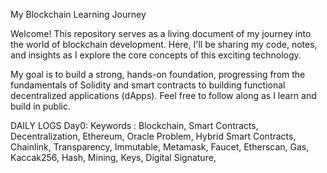 My Blockchain Learning Journey

Welcome! This repository serves as a living document of my journey into the world of blockchain development. Here, I'll be sharing my code, notes, and insights as I explore the core concepts of this exciting technology.

My goal is to build a strong, hands-on foundation, progressing from the fundamentals of Solidity and smart contracts to building functional decentralized applications (dApps). Feel free to follow along as I learn and build in public.


DAILY LOGS
Day0: 
    Keywords : Blockchain, Smart Contracts, Decentralization, Ethereum, Oracle Problem, Hybrid Smart Contracts, Chainlink, Transparency, Immutable, Metamask, Faucet, Etherscan, Gas, Kaccak256, Hash, Mining, Keys, Digital Signature, 
